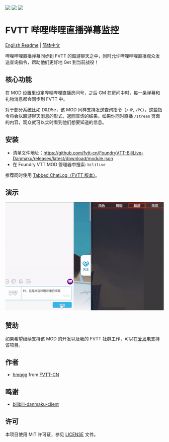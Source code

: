 ![](https://img.shields.io/badge/Foundry-v0.7.9-informational)
[![](https://img.shields.io/badge/爱发电/hmqgg-%C2%A55-orange)](https://afdian.net/@mitch)
![](https://img.shields.io/github/downloads/fvtt-cn/FoundryVTT-BiliLive-Danmaku/total)

# FVTT 哔哩哔哩直播弹幕监控
[English Readme](./REAME_ENG.md) | [简体中文](./README.md)

哔哩哔哩直播弹幕同步到 FVTT 的超游聊天之中，同时允许哔哩哔哩直播观众发送查询指令，帮助他们更好地 Get 到当前战役！

## 核心功能
在 MOD 设置里设定哔哩哔哩直播房间号，之后 GM 在房间中时，每一条弹幕和礼物消息都会同步到 FVTT 中。

对于部分系统比如 D&D5e，该 MOD 同样支持发送查询指令（`/HP`, `/PC`），这些指令将会以超游聊天消息的形式，返回查询的结果。如果你同时直播 `/stream` 页面的内容，观众就可以实时看到他们想要知道的信息。 

## 安装
- 清单文件地址：https://github.com/fvtt-cn/FoundryVTT-BiliLive-Danmaku/releases/latest/download/module.json
- 在 Foundry VTT MOD 管理器中搜索: `bililive`

推荐同时使用 [Tabbed ChatLog（FVTT 版本）](https://github.com/fvtt-cn/FoundryVTT-Tabbed-Chatlog)。

## 演示
![Demo](./.github/demo.gif)

## 赞助
如果希望继续支持该 MOD 的开发以及我的 FVTT 社群工作，可以在[爱发电](https://afdian.net/@mitch)支持该项目。

## 作者
- [hmqgg](https://github.com/hmqgg) from [FVTT-CN](https://github.com/fvtt-cn)

## 鸣谢
- [bilibili-danmaku-client](https://github.com/Tsuk1ko/bilibili-danmaku-client)

## 许可
本项目使用 MIT 许可证，参见 [LICENSE](./LICENSE) 文件。